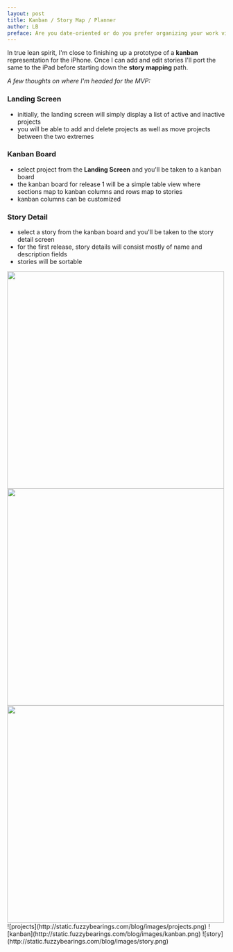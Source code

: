 ```yaml
---
layout: post
title: Kanban / Story Map / Planner
author: LB
preface: Are you date-oriented or do you prefer organizing your work via <a href="http://www.everydaykanban.com/what-is-kanban/">kanban</a>. If so, do you find that to be enough or would you also like to see your stories in the form of a <a href="http://www.infoq.com/presentations/user-story-map">story map</a>? Well never fear, have we got something for you!
---
```

In true lean spirit, I'm close to finishing up a prototype of a **kanban** representation for the iPhone. Once I can add and edit stories I'll port the same to the iPad before starting down the **story mapping** path.

*A few thoughts on where I'm headed for the MVP:*

### Landing Screen

- initially, the landing screen will simply display a list of active and inactive projects
- you will be able to add and delete projects as well as move projects between the two extremes

### Kanban Board

- select project from the **Landing Screen** and you'll be taken to a kanban board
- the kanban board for release 1 will be a simple table view where sections map to kanban columns and rows map to stories
- kanban columns can be customized

### Story Detail

- select a story from the kanban board and you'll be taken to the story detail screen
- for the first release, story details will consist mostly of name and description fields
- stories will be sortable

<img width="500px" src="http://static.fuzzybearings.com/blog/images/projects.png">
<img width="500px" src="http://static.fuzzybearings.com/blog/images/kanban.png">
<img width="500px" src="http://static.fuzzybearings.com/blog/images/story.png">
![projects](http://static.fuzzybearings.com/blog/images/projects.png)
![kanban](http://static.fuzzybearings.com/blog/images/kanban.png)
![story](http://static.fuzzybearings.com/blog/images/story.png)